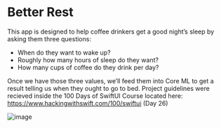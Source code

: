 # Better Rest
This app is designed to help coffee drinkers get a good night’s sleep by asking them three questions:

- When do they want to wake up?
- Roughly how many hours of sleep do they want?
- How many cups of coffee do they drink per day?


Once we have those three values, we’ll feed them into Core ML to get a result telling us when they ought to go to bed. Project guidelines were recieved inside the 100 Days of SwiftUI Course located here: https://www.hackingwithswift.com/100/swiftui (Day 26)

![image](https://user-images.githubusercontent.com/45769925/173142537-579536c6-1072-4880-84a2-359c2205189c.png)

